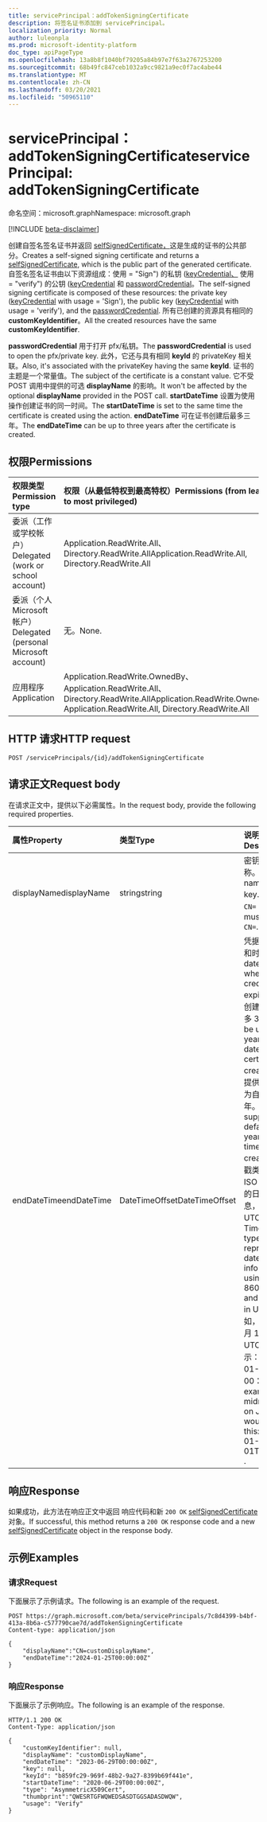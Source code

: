 ```yaml
---
title: servicePrincipal：addTokenSigningCertificate
description: 将签名证书添加到 servicePrincipal。
localization_priority: Normal
author: luleonpla
ms.prod: microsoft-identity-platform
doc_type: apiPageType
ms.openlocfilehash: 13a8b8f1040bf79205a84b97e7f63a2767253200
ms.sourcegitcommit: 68b49fc847ceb1032a9cc9821a9ec0f7ac4abe44
ms.translationtype: MT
ms.contentlocale: zh-CN
ms.lasthandoff: 03/20/2021
ms.locfileid: "50965110"
---
```

# <a name="serviceprincipal-addtokensigningcertificate"></a><span data-ttu-id="79e2c-103">servicePrincipal：addTokenSigningCertificate</span><span class="sxs-lookup"><span data-stu-id="79e2c-103">servicePrincipal: addTokenSigningCertificate</span></span>

<span data-ttu-id="79e2c-104">命名空间：microsoft.graph</span><span class="sxs-lookup"><span data-stu-id="79e2c-104">Namespace: microsoft.graph</span></span>

[!INCLUDE [beta-disclaimer](../../includes/beta-disclaimer.md)]

<span data-ttu-id="79e2c-105">创建自签名签名证书并返回 [selfSignedCertificate，](../resources/selfsignedcertificate.md)这是生成的证书的公共部分。</span><span class="sxs-lookup"><span data-stu-id="79e2c-105">Creates a self-signed signing certificate and returns a [selfSignedCertificate](../resources/selfsignedcertificate.md), which is the public part of the generated certificate.</span></span> <span data-ttu-id="79e2c-106">自签名签名证书由以下资源组成：使用 = "Sign") 的私钥 ([keyCredential、](../resources/keycredential.md) 使用 = "verify") 的公钥 ([keyCredential](../resources/keycredential.md) 和 [passwordCredential](../resources/passwordcredential.md)。</span><span class="sxs-lookup"><span data-stu-id="79e2c-106">The self-signed signing certificate is composed of these resources: the private key ([keyCredential](../resources/keycredential.md) with usage = 'Sign'), the public key ([keyCredential](../resources/keycredential.md) with usage = 'verify'), and the [passwordCredential](../resources/passwordcredential.md).</span></span> <span data-ttu-id="79e2c-107">所有已创建的资源具有相同的 **customKeyIdentifier**。</span><span class="sxs-lookup"><span data-stu-id="79e2c-107">All the created resources have the same **customKeyIdentifier**.</span></span>

<span data-ttu-id="79e2c-108">**passwordCredential** 用于打开 pfx/私钥。</span><span class="sxs-lookup"><span data-stu-id="79e2c-108">The **passwordCredential** is used to open the pfx/private key.</span></span> <span data-ttu-id="79e2c-109">此外，它还与具有相同 **keyId** 的 privateKey 相关联。</span><span class="sxs-lookup"><span data-stu-id="79e2c-109">Also, it's associated with the privateKey having the same **keyId**.</span></span> <span data-ttu-id="79e2c-110">证书的主题是一个常量值。</span><span class="sxs-lookup"><span data-stu-id="79e2c-110">The subject of the certificate is a constant value.</span></span> <span data-ttu-id="79e2c-111">它不受 POST 调用中提供的可选 **displayName** 的影响。</span><span class="sxs-lookup"><span data-stu-id="79e2c-111">It won't be affected by the optional **displayName** provided in the POST call.</span></span> <span data-ttu-id="79e2c-112">**startDateTime** 设置为使用 操作创建证书的同一时间。</span><span class="sxs-lookup"><span data-stu-id="79e2c-112">The **startDateTime** is set to the same time the certificate is created using the action.</span></span> <span data-ttu-id="79e2c-113">**endDateTime** 可在证书创建后最多三年。</span><span class="sxs-lookup"><span data-stu-id="79e2c-113">The **endDateTime** can be up to three years after the certificate is created.</span></span>

## <a name="permissions"></a><span data-ttu-id="79e2c-114">权限</span><span class="sxs-lookup"><span data-stu-id="79e2c-114">Permissions</span></span>

|<span data-ttu-id="79e2c-115">权限类型</span><span class="sxs-lookup"><span data-stu-id="79e2c-115">Permission type</span></span>      | <span data-ttu-id="79e2c-116">权限（从最低特权到最高特权）</span><span class="sxs-lookup"><span data-stu-id="79e2c-116">Permissions (from least to most privileged)</span></span>              |
|:--------------------|:---------------------------------------------------------|
|<span data-ttu-id="79e2c-117">委派（工作或学校帐户）</span><span class="sxs-lookup"><span data-stu-id="79e2c-117">Delegated (work or school account)</span></span> | <span data-ttu-id="79e2c-118">Application.ReadWrite.All、Directory.ReadWrite.All</span><span class="sxs-lookup"><span data-stu-id="79e2c-118">Application.ReadWrite.All, Directory.ReadWrite.All</span></span> |
|<span data-ttu-id="79e2c-119">委派（个人 Microsoft 帐户）</span><span class="sxs-lookup"><span data-stu-id="79e2c-119">Delegated (personal Microsoft account)</span></span> | <span data-ttu-id="79e2c-120">无。</span><span class="sxs-lookup"><span data-stu-id="79e2c-120">None.</span></span>    |
|<span data-ttu-id="79e2c-121">应用程序</span><span class="sxs-lookup"><span data-stu-id="79e2c-121">Application</span></span> | <span data-ttu-id="79e2c-122">Application.ReadWrite.OwnedBy、Application.ReadWrite.All、Directory.ReadWrite.All</span><span class="sxs-lookup"><span data-stu-id="79e2c-122">Application.ReadWrite.OwnedBy, Application.ReadWrite.All, Directory.ReadWrite.All</span></span> |


## <a name="http-request"></a><span data-ttu-id="79e2c-123">HTTP 请求</span><span class="sxs-lookup"><span data-stu-id="79e2c-123">HTTP request</span></span>

<!-- { "blockType": "ignored" } -->

```http
POST /servicePrincipals/{id}/addTokenSigningCertificate
```

## <a name="request-body"></a><span data-ttu-id="79e2c-124">请求正文</span><span class="sxs-lookup"><span data-stu-id="79e2c-124">Request body</span></span>

<span data-ttu-id="79e2c-125">在请求正文中，提供以下必需属性。</span><span class="sxs-lookup"><span data-stu-id="79e2c-125">In the request body, provide the following required properties.</span></span>

| <span data-ttu-id="79e2c-126">属性</span><span class="sxs-lookup"><span data-stu-id="79e2c-126">Property</span></span>     | <span data-ttu-id="79e2c-127">类型</span><span class="sxs-lookup"><span data-stu-id="79e2c-127">Type</span></span>   |<span data-ttu-id="79e2c-128">说明</span><span class="sxs-lookup"><span data-stu-id="79e2c-128">Description</span></span>|
|:---------------|:--------|:----------|
| <span data-ttu-id="79e2c-129">displayName</span><span class="sxs-lookup"><span data-stu-id="79e2c-129">displayName</span></span> | <span data-ttu-id="79e2c-130">string</span><span class="sxs-lookup"><span data-stu-id="79e2c-130">string</span></span> | <span data-ttu-id="79e2c-131">密钥的友好名称。</span><span class="sxs-lookup"><span data-stu-id="79e2c-131">Friendly name for the key.</span></span>  <span data-ttu-id="79e2c-132">它必须以 `CN=` 开始。</span><span class="sxs-lookup"><span data-stu-id="79e2c-132">It must start with `CN=`.</span></span>|
| <span data-ttu-id="79e2c-133">endDateTime</span><span class="sxs-lookup"><span data-stu-id="79e2c-133">endDateTime</span></span> | <span data-ttu-id="79e2c-134">DateTimeOffset</span><span class="sxs-lookup"><span data-stu-id="79e2c-134">DateTimeOffset</span></span> |<span data-ttu-id="79e2c-135">凭据过期的日期和时间。</span><span class="sxs-lookup"><span data-stu-id="79e2c-135">The date and time when the credential expires.</span></span> <span data-ttu-id="79e2c-136">从证书创建之日起，最多 3 年。</span><span class="sxs-lookup"><span data-stu-id="79e2c-136">It can be up to 3 years from the date the certificate is created.</span></span> <span data-ttu-id="79e2c-137">如果未提供，则默认值为自创建时起三年。</span><span class="sxs-lookup"><span data-stu-id="79e2c-137">If not supplied, the default is three years from the time of creation.</span></span> <span data-ttu-id="79e2c-138">时间戳类型表示采用 ISO 8601 格式的日期和时间信息，始终采用 UTC 时区。</span><span class="sxs-lookup"><span data-stu-id="79e2c-138">The Timestamp type represents date and time information using ISO 8601 format and is always in UTC time.</span></span> <span data-ttu-id="79e2c-139">例如，2014 年 1 月 1 日午夜 UTC 如下所示："2014-01-01T00：00：00Z"。</span><span class="sxs-lookup"><span data-stu-id="79e2c-139">For example, midnight UTC on Jan 1, 2014 would look like this: '2014-01-01T00:00:00Z' .</span></span>|

## <a name="response"></a><span data-ttu-id="79e2c-140">响应</span><span class="sxs-lookup"><span data-stu-id="79e2c-140">Response</span></span>

<span data-ttu-id="79e2c-141">如果成功，此方法在响应正文中返回 响应代码和新 `200 OK` [selfSignedCertificate](../resources/selfsignedcertificate.md) 对象。</span><span class="sxs-lookup"><span data-stu-id="79e2c-141">If successful, this method returns a `200 OK` response code and a new [selfSignedCertificate](../resources/selfsignedcertificate.md) object in the response body.</span></span>

## <a name="examples"></a><span data-ttu-id="79e2c-142">示例</span><span class="sxs-lookup"><span data-stu-id="79e2c-142">Examples</span></span>

### <a name="request"></a><span data-ttu-id="79e2c-143">请求</span><span class="sxs-lookup"><span data-stu-id="79e2c-143">Request</span></span>

<span data-ttu-id="79e2c-144">下面展示了示例请求。</span><span class="sxs-lookup"><span data-stu-id="79e2c-144">The following is an example of the request.</span></span>

<!-- {
  "blockType": "request",
  "name": "serviceprincipal_addtokensigningcertificate"
}-->

```http
POST https://graph.microsoft.com/beta/servicePrincipals/7c8d4399-b4bf-413a-8b6a-c577790cae7d/addTokenSigningCertificate
Content-type: application/json

{
    "displayName":"CN=customDisplayName",
    "endDateTime":"2024-01-25T00:00:00Z"
}
```


### <a name="response"></a><span data-ttu-id="79e2c-145">响应</span><span class="sxs-lookup"><span data-stu-id="79e2c-145">Response</span></span>

<span data-ttu-id="79e2c-146">下面展示了示例响应。</span><span class="sxs-lookup"><span data-stu-id="79e2c-146">The following is an example of the response.</span></span>

<!-- {
  "blockType": "response",
  "truncated": true,
  "@odata.type": "microsoft.graph.selfSignedCertificate"
} -->

```http
HTTP/1.1 200 OK
Content-Type: application/json

{
    "customKeyIdentifier": null,
    "displayName": "customDisplayName",
    "endDateTime": "2023-06-29T00:00:00Z",
    "key": null,
    "keyId": "b859fc29-969f-48b2-9a27-8399b69f441e",
    "startDateTime": "2020-06-29T00:00:00Z",
    "type": "AsymmetricX509Cert",
    "thumbprint":"QWESRTGFWQWEDSASDTGGSADASDWQW",
    "usage": "Verify"
}
```
<!-- uuid: 16cd6b66-4b1a-43a1-adaf-3a886856ed98
2021-01-15 14:57:30 UTC -->
<!-- {
  "type": "#page.annotation",
  "description": "servicePrincipal: selfSignedCertificate",
  "keywords": "",
  "section": "documentation",
  "tocPath": "",
  "suppressions": [
    "Error: serviceprincipal_selfsignedcertificate:\r\n      Resource type was null or missing, so we assume there is no response to validate."
    ]
} -->

